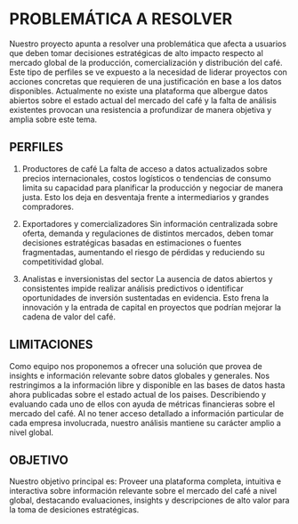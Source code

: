 # PROBLEMÁTICA A RESOLVER

Nuestro proyecto apunta a resolver una problemática que afecta a usuarios que deben tomar decisiones estratégicas de alto impacto respecto al mercado global de la producción, comercialización y distribución del café. Este tipo de perfiles se ve expuesto a la necesidad de liderar proyectos con acciones concretas que requieren de una justificación en base a los datos disponibles. Actualmente no existe una plataforma que albergue datos abiertos sobre el estado actual del mercado del café y la falta de análisis existentes provocan una resistencia a profundizar de manera objetiva y amplia sobre este tema. 

## PERFILES

1. Productores de café
La falta de acceso a datos actualizados sobre precios internacionales, costos logísticos o tendencias de consumo limita su capacidad para planificar la producción y negociar de manera justa. Esto los deja en desventaja frente a intermediarios y grandes compradores.

2. Exportadores y comercializadores
Sin información centralizada sobre oferta, demanda y regulaciones de distintos mercados, deben tomar decisiones estratégicas basadas en estimaciones o fuentes fragmentadas, aumentando el riesgo de pérdidas y reduciendo su competitividad global.

3. Analistas e inversionistas del sector
La ausencia de datos abiertos y consistentes impide realizar análisis predictivos o identificar oportunidades de inversión sustentadas en evidencia. Esto frena la innovación y la entrada de capital en proyectos que podrían mejorar la cadena de valor del café.

## LIMITACIONES

Como equipo nos proponemos a ofrecer una solución que provea de insights e información relevante sobre datos globales y generales. Nos restringimos a la información libre y disponible en las bases de datos hasta ahora publicadas sobre el estado actual de los paises. Describiendo y evaluando cada uno de ellos con ayuda de métricas financieras sobre el mercado del café. Al no tener acceso detallado a información particular de cada empresa involucrada, nuestro análisis mantiene su carácter amplio a nivel global.

## OBJETIVO

Nuestro objetivo principal es: Proveer una plataforma completa, intuitiva e interactiva sobre información relevante sobre el mercado del café a nivel global, destacando evaluaciones, insights y descripciones de alto valor para la toma de desiciones estratégicas.

